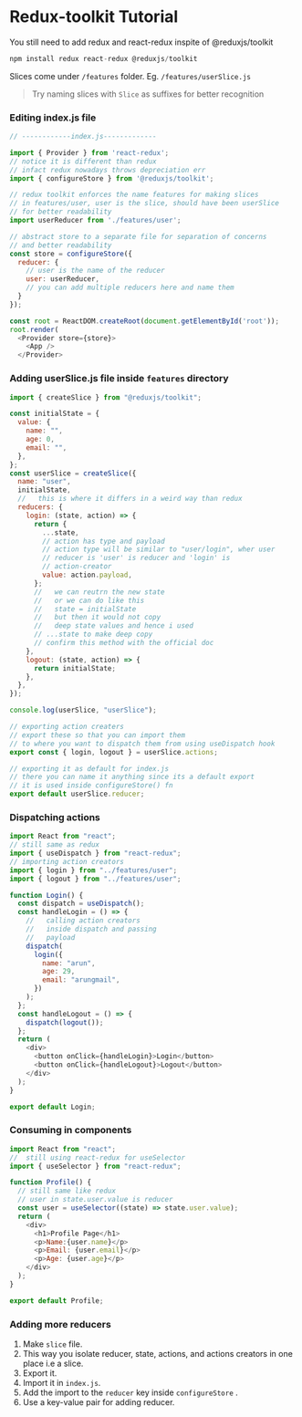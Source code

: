 # Redux-toolkit Tutorial

You still need to add redux and react-redux inspite of @reduxjs/toolkit

```js
npm install redux react-redux @reduxjs/toolkit
```

Slices come under `/features` folder. Eg. `/features/userSlice.js`

> Try naming slices with `Slice` as suffixes for better recognition

### Editing index.js file

```js
// ------------index.js-------------

import { Provider } from 'react-redux';
// notice it is different than redux
// infact redux nowadays throws depreciation err
import { configureStore } from '@reduxjs/toolkit';

// redux toolkit enforces the name features for making slices
// in features/user, user is the slice, should have been userSlice
// for better readability
import userReducer from './features/user';

// abstract store to a separate file for separation of concerns
// and better readability
const store = configureStore({
  reducer: {
    // user is the name of the reducer
    user: userReducer,
    // you can add multiple reducers here and name them
  }
});

const root = ReactDOM.createRoot(document.getElementById('root'));
root.render(
  <Provider store={store}>
    <App />
  </Provider>
```

### Adding userSlice.js file inside `features` directory

```js
import { createSlice } from "@reduxjs/toolkit";

const initialState = {
  value: {
    name: "",
    age: 0,
    email: "",
  },
};
const userSlice = createSlice({
  name: "user",
  initialState,
  //   this is where it differs in a weird way than redux
  reducers: {
    login: (state, action) => {
      return {
        ...state,
        // action has type and payload
        // action type will be similar to "user/login", wher user
        // reducer is 'user' is reducer and 'login' is
        // action-creator
        value: action.payload,
      };
      //   we can reutrn the new state
      //   or we can do like this
      //   state = initialState
      //   but then it would not copy
      //   deep state values and hence i used
      // ...state to make deep copy
      // confirm this method with the official doc
    },
    logout: (state, action) => {
      return initialState;
    },
  },
});

console.log(userSlice, "userSlice");

// exporting action creaters
// export these so that you can import them
// to where you want to dispatch them from using useDispatch hook
export const { login, logout } = userSlice.actions;

// exporting it as default for index.js
// there you can name it anything since its a default export
// it is used inside configureStore() fn
export default userSlice.reducer;
```

### Dispatching actions

```js
import React from "react";
// still same as redux
import { useDispatch } from "react-redux";
// importing action creators
import { login } from "../features/user";
import { logout } from "../features/user";

function Login() {
  const dispatch = useDispatch();
  const handleLogin = () => {
    //   calling action creators
    //   inside dispatch and passing
    //   payload
    dispatch(
      login({
        name: "arun",
        age: 29,
        email: "arungmail",
      })
    );
  };
  const handleLogout = () => {
    dispatch(logout());
  };
  return (
    <div>
      <button onClick={handleLogin}>Login</button>
      <button onClick={handleLogout}>Logout</button>
    </div>
  );
}

export default Login;
```

### Consuming in components

```js
import React from "react";
//  still using react-redux for useSelector
import { useSelector } from "react-redux";

function Profile() {
  // still same like redux
  // user in state.user.value is reducer
  const user = useSelector((state) => state.user.value);
  return (
    <div>
      <h1>Profile Page</h1>
      <p>Name:{user.name}</p>
      <p>Email: {user.email}</p>
      <p>Age: {user.age}</p>
    </div>
  );
}

export default Profile;
```


### Adding more reducers

1. Make `slice` file.
2. This way you isolate reducer, state, actions, and actions creators in one place i.e a slice.
3. Export it.
4. Import it in `index.js`.
5. Add the import to the `reducer` key inside `configureStore` .
6. Use a key-value pair for adding reducer.
